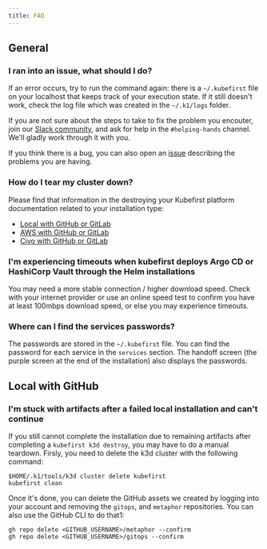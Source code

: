 ```yaml
---
title: FAQ
---
```


## General

### I ran into an issue, what should I do?

If an error occurs, try to run the command again: there is a `~/.kubefirst` file on your localhost that keeps track of your execution state. If it still doesn't work, check the log file which was created in the `~/.k1/logs` folder.

If you are not sure about the steps to take to fix the problem you encouter, join our [Slack community](https://kubefirst.io/slack), and ask for help in the `#helping-hands` channel. We'll gladly work through it with you.

If you think there is a bug, you can also open an [issue](https://github.com/kubefirst/kubefirst/issues) describing the problems you are having.

### How do I tear my cluster down?

Please find that information in the destroying your Kubefirst platform documentation related to your installation type:

- [Local with GitHub or GitLab](local/destroy.md)
- [AWS with GitHub or GitLab](aws/destroy.md)
- [Civo with GitHub or GitLab](civo/destroy.md)

### I'm experiencing timeouts when kubefirst deploys Argo CD or HashiCorp Vault through the Helm installations

You may need a more stable connection / higher download speed. Check with your internet provider or use an online speed test to confirm you have at least 100mbps download speed, or else you may experience timeouts.

### Where can I find the services passwords?
<!-- TODO: 2.0 - do we still keep passwords in .kubefirst? -->
The passwords are stored in the `~/.kubefirst` file. You can find the password for each service in the `services` section. The handoff screen (the purple screen at the end of the installation) also displays the passwords.

## Local with GitHub

### I'm stuck with artifacts after a failed local installation and can't continue

If you still cannot complete the installation due to remaining artifacts after completing a `kubefirst k3d destroy`, you may have to do a manual teardown. Firsly, you need to delete the k3d cluster with the following command:

```shell
$HOME/.k1/tools/k3d cluster delete kubefirst
kubefirst clean
```

Once it's done, you can delete the GitHub assets we created by logging into your account and removing the `gitops`, and `metaphor` repositories. You can also use the GitHub CLI to do that1:

```shell
gh repo delete <GITHUB_USERNAME>/metaphor --confirm
gh repo delete <GITHUB_USERNAME>/gitops --confirm
```
